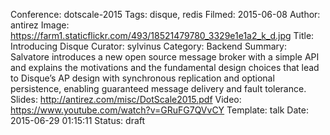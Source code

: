 Conference: dotscale-2015
Tags: disque, redis
Filmed: 2015-06-08
Author: antirez
Image: https://farm1.staticflickr.com/493/18521479780_3329e1e1a2_k_d.jpg
Title: Introducing Disque
Curator: sylvinus
Category: Backend
Summary: Salvatore introduces a new open source message broker with a simple API and explains the motivations and the fundamental design choices that lead to Disque’s AP design with synchronous replication and optional persistence, enabling guaranteed message delivery and fault tolerance.
Slides: http://antirez.com/misc/DotScale2015.pdf
Video: https://www.youtube.com/watch?v=GRuFG7QVvCY
Template: talk
Date: 2015-06-29 01:15:11
Status: draft